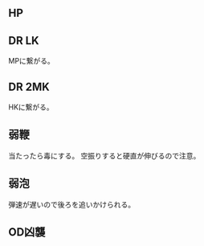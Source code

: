 ## HP

## DR LK

MPに繋がる。

## DR 2MK

HKに繋がる。

## 弱鞭

当たったら毒にする。
空振りすると硬直が伸びるので注意。

## 弱泡

弾速が遅いので後ろを追いかけられる。

## OD凶襲
